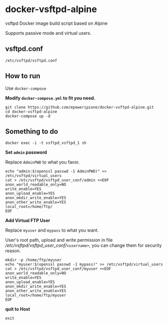 # docker-vsftpd-alpine
vsftpd Docker image build script based on Alpine

Supports passive mode and virtual users.

## vsftpd.conf

`/etc/vsftpd/vsftpd.conf`

## How to run

Use `docker-compose`

**Modify `docker-compose.yml` to fit you need.**

```
git clone https://github.com/epoweripione/docker-vsftpd-alpine.git
cd docker-vsftpd-alpine
docker-compose up -d
```

## Something to do
`docker exec -i -t vsftpd_vsftpd_1 sh`

**Set `admin` password**

Replace `AdminPWD` to what you favor.

```
echo "admin:$(openssl passwd -1 AdminPWD)" >> /etc/vsftpd/virtual_users
cat > /etc/vsftpd/vsftpd_user_conf/admin <<EOF
anon_world_readable_only=NO
write_enable=YES
anon_upload_enable=YES
anon_mkdir_write_enable=YES
anon_other_write_enable=YES
local_root=/home/ftp/
EOF
```

**Add Virtual FTP User**

Replace `myuser` and `mypass` to what you want.

User's root path, upload and write permission in file */etc/vsftpd/vsftpd_user_conf/`<username>`*, you can change them for security reason.

```
mkdir -p /home/ftp/myuser
echo "myuser:$(openssl passwd -1 mypass)" >> /etc/vsftpd/virtual_users
cat > /etc/vsftpd/vsftpd_user_conf/myuser <<EOF
anon_world_readable_only=NO
write_enable=YES
anon_upload_enable=YES
anon_mkdir_write_enable=YES
anon_other_write_enable=YES
local_root=/home/ftp/myuser
EOF
```

**quit to Host**

`exit`
